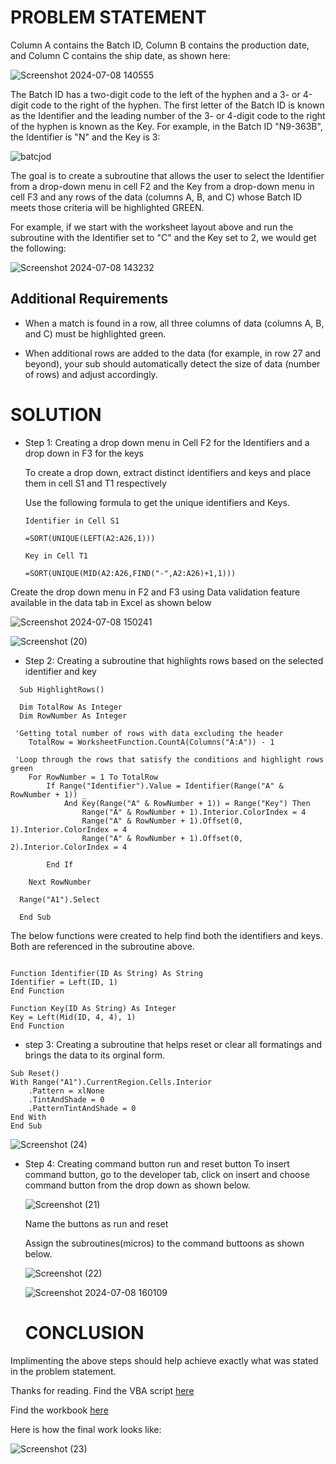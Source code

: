 # PROBLEM STATEMENT

Column A contains the Batch ID, Column B contains the production date, and Column C contains the ship date, as shown here:

![Screenshot 2024-07-08 140555](https://github.com/dannieRope/-Highlight-Rows-based-on-selected-Batch-ID-VBA-Project/assets/132214828/a8b41428-c848-46e3-a9af-7d97a55cc10d)

The Batch ID has a two-digit code to the left of the hyphen and a 3- or 4-digit code to the right of the hyphen.  The first letter of the Batch ID is known as the Identifier and the leading number of the 3- or 4-digit code to the right of the hyphen is known as the Key.  For example, in the Batch ID "N9-363B", the Identifier is "N" and the Key is 3:

![batcjod](https://github.com/dannieRope/-Highlight-Rows-based-on-selected-Batch-ID-VBA-Project/assets/132214828/be3241f0-540b-4d58-9f48-833ac17031be)

The goal is to create a subroutine that allows the user to select the Identifier from a drop-down menu in cell F2 and the Key from a drop-down menu in cell F3  and any rows of the data (columns A, B, and C) whose Batch ID meets those criteria will be highlighted GREEN.

For example, if we start with the worksheet layout above and run the subroutine with the Identifier set to "C" and the Key set to 2, we would get the following:

![Screenshot 2024-07-08 143232](https://github.com/dannieRope/-Highlight-Rows-based-on-selected-Batch-ID-VBA-Project/assets/132214828/575cfb9a-431d-4ca2-819e-32e1e2602818)

## Additional Requirements
- When a match is found in a row, all three columns of data (columns A, B, and C) must be highlighted green.

- When additional rows are added to the data (for example, in row 27 and beyond), your sub should automatically detect the size of data (number of rows) and adjust accordingly.

# SOLUTION 

- Step 1: Creating a drop down menu in Cell F2 for the Identifiers and a drop down in F3 for the keys
  
  To create a drop down, extract distinct identifiers and keys and place them in cell S1 and T1 respectively
  
  Use the following formula to get the unique identifiers and Keys. 
  
  ```
  Identifier in Cell S1
  
  =SORT(UNIQUE(LEFT(A2:A26,1)))
  ```
  ```
  Key in Cell T1
  
  =SORT(UNIQUE(MID(A2:A26,FIND("-",A2:A26)+1,1)))
  ```
 Create the drop down menu in F2 and F3 using Data validation feature available in the data tab in Excel as shown below

 ![Screenshot 2024-07-08 150241](https://github.com/dannieRope/-Highlight-Rows-based-on-selected-Batch-ID-VBA-Project/assets/132214828/9d2e2171-baf6-4f7f-95d2-0aeb9b0b82c5)

 ![Screenshot (20)](https://github.com/dannieRope/-Highlight-Rows-based-on-selected-Batch-ID-VBA-Project/assets/132214828/f2b0c6bf-a5fd-4cd9-972e-622692b6b00d)

- Step 2: Creating a subroutine that highlights rows based on the selected identifier and key

```vba
  Sub HighlightRows()

  Dim TotalRow As Integer
  Dim RowNumber As Integer

 'Getting total number of rows with data excluding the header
    TotalRow = WorksheetFunction.CountA(Columns("A:A")) - 1
    
 'Loop through the rows that satisfy the conditions and highlight rows green
    For RowNumber = 1 To TotalRow
        If Range("Identifier").Value = Identifier(Range("A" & RowNumber + 1)) _
            And Key(Range("A" & RowNumber + 1)) = Range("Key") Then
                Range("A" & RowNumber + 1).Interior.ColorIndex = 4
                Range("A" & RowNumber + 1).Offset(0, 1).Interior.ColorIndex = 4
                Range("A" & RowNumber + 1).Offset(0, 2).Interior.ColorIndex = 4
                  
        End If
        
    Next RowNumber
    
  Range("A1").Select

  End Sub
  ```

The below functions were created to help find both the identifiers and keys. Both are referenced in the subroutine above. 

```vba

Function Identifier(ID As String) As String
Identifier = Left(ID, 1)
End Function
```

```vba
Function Key(ID As String) As Integer
Key = Left(Mid(ID, 4, 4), 1)
End Function
```

- step 3: Creating a subroutine that helps reset or clear all formatings and brings the data to its orginal form.

```vba
Sub Reset()
With Range("A1").CurrentRegion.Cells.Interior
    .Pattern = xlNone
    .TintAndShade = 0
    .PatternTintAndShade = 0
End With
End Sub
```
![Screenshot (24)](https://github.com/dannieRope/-Highlight-Rows-based-on-selected-Batch-ID-VBA-Project/assets/132214828/0e74d68b-3c59-4b98-94f2-6d234048d8e6)



- Step 4: Creating command button run and reset button
  To insert command button, go to the developer tab, click on insert and choose command button from the drop down as shown below.

  ![Screenshot (21)](https://github.com/dannieRope/-Highlight-Rows-based-on-selected-Batch-ID-VBA-Project/assets/132214828/75b44533-5b0f-4432-9aa6-a086723891f9)

  Name the buttons as run and reset

  Assign the subroutines(micros) to the command buttoons as shown below.

  ![Screenshot (22)](https://github.com/dannieRope/-Highlight-Rows-based-on-selected-Batch-ID-VBA-Project/assets/132214828/d8c99b17-5cd7-43fd-92ac-5af99a118e8e)

  ![Screenshot 2024-07-08 160109](https://github.com/dannieRope/-Highlight-Rows-based-on-selected-Batch-ID-VBA-Project/assets/132214828/275d0cca-fd5d-4d19-b352-a80698ec8f06)

  # CONCLUSION
  
Implimenting the above steps should help achieve exactly what was stated in the problem statement. 

Thanks for reading. 
Find the VBA script [here](https://github.com/dannieRope/-Highlight-Rows-based-on-selected-Batch-ID-VBA-Project/blob/main/VBA%20script)

Find the workbook [here](https://github.com/dannieRope/-Highlight-Rows-based-on-selected-Batch-ID-VBA-Project/blob/main/Project1.xlsm)

Here is how the final work looks like:

![Screenshot (23)](https://github.com/dannieRope/-Highlight-Rows-based-on-selected-Batch-ID-VBA-Project/assets/132214828/a06781e2-0443-4888-ba5b-cf2559dde4d7)






  






